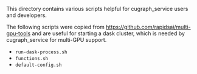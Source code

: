 This directory contains various scripts helpful for cugraph_service users and developers.

The following scripts were copied from https://github.com/rapidsai/multi-gpu-tools and are useful for starting a dask cluster, which is needed by cugraph_service for multi-GPU support.
* `run-dask-process.sh`
* `functions.sh`
* `default-config.sh`
